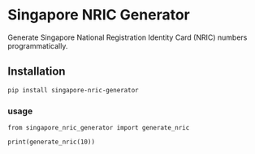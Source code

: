 # Singapore NRIC Generator

Generate Singapore National Registration Identity Card (NRIC) numbers programmatically.

## Installation

```bash
pip install singapore-nric-generator
```

### usage
```
from singapore_nric_generator import generate_nric

print(generate_nric(10))
```